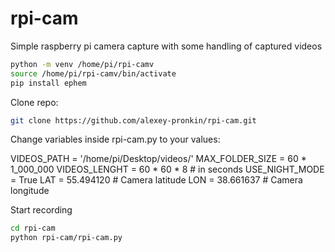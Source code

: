 # rpi-cam
Simple raspberry pi camera capture with some handling of captured videos

```bash
python -m venv /home/pi/rpi-camv
source /home/pi/rpi-camv/bin/activate
pip install ephem
```

Clone repo:

```bash
git clone https://github.com/alexey-pronkin/rpi-cam.git
```

Change variables inside rpi-cam.py to your values:

VIDEOS_PATH = '/home/pi/Desktop/videos/'
MAX_FOLDER_SIZE = 60 * 1_000_000
VIDEOS_LENGHT = 60 * 60 * 8 # in seconds
USE_NIGHT_MODE = True
LAT = 55.494120 # Camera latitude
LON = 38.661637 # Camera longitude

Start recording

```bash
cd rpi-cam
python rpi-cam/rpi-cam.py
```